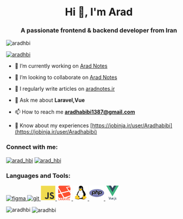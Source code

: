 <h1 align="center">Hi 👋, I'm Arad</h1>
<h3 align="center">A passionate frontend & backend developer from Iran</h3>

<p align="left"> <img src="https://komarev.com/ghpvc/?username=aradhbi&label=Profile%20views&color=0e75b6&style=flat" alt="aradhbi" /> </p>

<p align="left"> <a href="https://github.com/ryo-ma/github-profile-trophy"><img src="https://github-profile-trophy.vercel.app/?username=aradhbi" alt="aradhbi" /></a> </p>

- 🔭 I’m currently working on [Arad Notes](aradnotes.ir)

- 👯 I’m looking to collaborate on [Arad Notes](aradnotes.ir)

- 📝 I regularly write articles on [aradnotes.ir](aradnotes.ir)

- 💬 Ask me about **Laravel,Vue**

- 📫 How to reach me **aradhabibi1387@gmail.com**

- 📄 Know about my experiences [https://jobinja.ir/user/Aradhabibi](https://jobinja.ir/user/Aradhabibi)

<h3 align="left">Connect with me:</h3>
<p align="left">
<a href="https://twitter.com/arad_hbi" target="blank"><img align="center" src="https://raw.githubusercontent.com/rahuldkjain/github-profile-readme-generator/master/src/images/icons/Social/twitter.svg" alt="arad_hbi" height="30" width="40" /></a>
<a href="https://instagram.com/arad_hbi" target="blank"><img align="center" src="https://raw.githubusercontent.com/rahuldkjain/github-profile-readme-generator/master/src/images/icons/Social/instagram.svg" alt="arad_hbi" height="30" width="40" /></a>
</p>

<h3 align="left">Languages and Tools:</h3>
<p align="left"> <a href="https://www.figma.com/" target="_blank" rel="noreferrer"> <img src="https://www.vectorlogo.zone/logos/figma/figma-icon.svg" alt="figma" width="40" height="40"/> </a> <a href="https://git-scm.com/" target="_blank" rel="noreferrer"> <img src="https://www.vectorlogo.zone/logos/git-scm/git-scm-icon.svg" alt="git" width="40" height="40"/> </a> <a href="https://developer.mozilla.org/en-US/docs/Web/JavaScript" target="_blank" rel="noreferrer"> <img src="https://raw.githubusercontent.com/devicons/devicon/master/icons/javascript/javascript-original.svg" alt="javascript" width="40" height="40"/> </a> <a href="https://laravel.com/" target="_blank" rel="noreferrer"> <img src="https://raw.githubusercontent.com/devicons/devicon/master/icons/laravel/laravel-plain-wordmark.svg" alt="laravel" width="40" height="40"/> </a> <a href="https://www.linux.org/" target="_blank" rel="noreferrer"> <img src="https://raw.githubusercontent.com/devicons/devicon/master/icons/linux/linux-original.svg" alt="linux" width="40" height="40"/> </a> <a href="https://www.php.net" target="_blank" rel="noreferrer"> <img src="https://raw.githubusercontent.com/devicons/devicon/master/icons/php/php-original.svg" alt="php" width="40" height="40"/> </a> <a href="https://vuejs.org/" target="_blank" rel="noreferrer"> <img src="https://raw.githubusercontent.com/devicons/devicon/master/icons/vuejs/vuejs-original-wordmark.svg" alt="vuejs" width="40" height="40"/> </a> </p>

<p><img align="left" src="https://github-readme-stats.vercel.app/api/top-langs?username=aradhbi&show_icons=true&locale=en&layout=compact" alt="aradhbi" /></p>

<p>&nbsp;<img align="center" src="https://github-readme-stats.vercel.app/api?username=aradhbi&show_icons=true&locale=en" alt="aradhbi" /></p>
